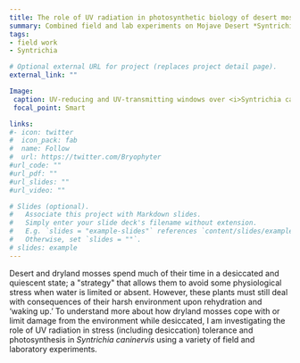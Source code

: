 ```yaml
---
title: The role of UV radiation in photosynthetic biology of desert mosses
summary: Combined field and lab experiments on Mojave Desert *Syntrichia caninervis* 
tags:
- field work
- Syntrichia

# Optional external URL for project (replaces project detail page).
external_link: ""

Image:
 caption: UV-reducing and UV-transmitting windows over <i>Syntrichia caninervis</i> cushions in the Mojave Desert.  
 focal_point: Smart

links:
#- icon: twitter
#  icon_pack: fab
#  name: Follow
#  url: https://twitter.com/Bryophyter
#url_code: ""
#url_pdf: ""
#url_slides: ""
#url_video: ""

# Slides (optional).
#   Associate this project with Markdown slides.
#   Simply enter your slide deck's filename without extension.
#   E.g. `slides = "example-slides"` references `content/slides/example-slides.md`.
#   Otherwise, set `slides = ""`.
# slides: example
---
```


Desert and dryland mosses spend much of their time in a desiccated and quiescent state; a "strategy" that allows them to avoid some physiological stress when water is limited or absent. However, these plants must still deal with consequences of their harsh environment upon rehydration and ‘waking up.’ To understand more about how dryland mosses cope with or limit damage from the environment while desiccated, I am investigating the role of UV radiation in stress (including desiccation) tolerance and photosynthesis in *Syntrichia caninervis* using a variety of field and laboratory experiments.
